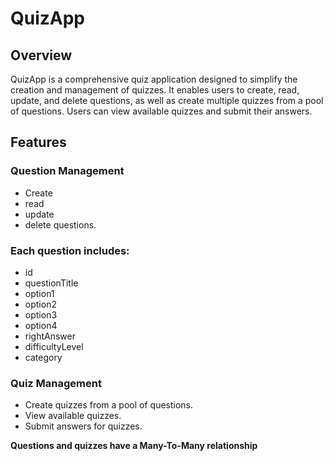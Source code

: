 # QuizApp

## Overview
QuizApp is a comprehensive quiz application designed to simplify the creation and management of quizzes. It enables users to create, read, update, and delete questions, as well as create multiple quizzes from a pool of questions. Users can view available quizzes and submit their answers.

## Features
### Question Management

- Create
- read 
- update
- delete questions.
### Each question includes:
* id 
* questionTitle 
* option1 
* option2 
* option3 
* option4 
* rightAnswer 
* difficultyLevel 
* category

### Quiz Management

- Create quizzes from a pool of questions.
- View available quizzes.
- Submit answers for quizzes.

**Questions and quizzes have a Many-To-Many relationship**
